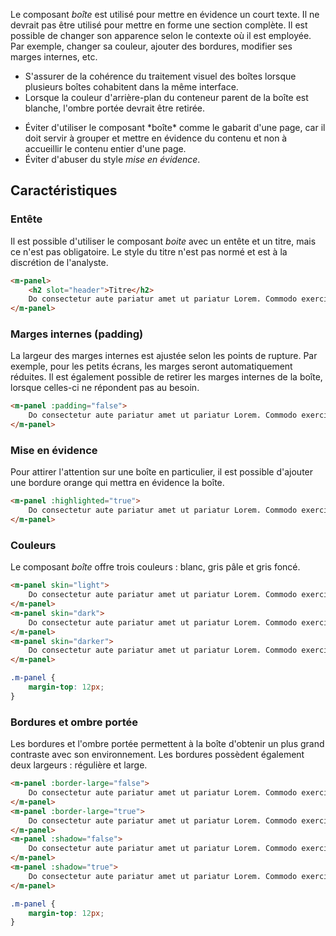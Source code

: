 Le composant *boîte* est utilisé pour mettre en évidence un court texte. Il ne devrait pas être utilisé pour mettre en forme une section complète. Il est possible de changer son apparence selon le contexte où il est employée. Par exemple, changer sa couleur, ajouter des bordures, modifier ses marges internes, etc.

<modul-do>
    <ul>
        <li>S'assurer de la cohérence du traitement visuel des boîtes lorsque plusieurs boîtes cohabitent dans la même interface.</li>
        <li>Lorsque la couleur d'arrière-plan du conteneur parent de la boîte est blanche, l'ombre portée devrait être retirée.</li>
    </ul>
</modul-do>

<modul-dont>
    <ul>
        <li>Éviter d'utiliser le composant *boîte* comme le gabarit d'une page, car il doit servir à grouper et mettre en évidence du contenu et non à accueillir le contenu entier d'une page.</li>
        <li>Éviter d'abuser du style <em>mise en évidence</em>.</li>
    </ul>
</modul-dont>

## Caractéristiques

### Entête
Il est possible d'utiliser le composant *boite* avec un entête et un titre, mais ce n'est pas obligatoire. Le style du titre n'est pas normé et est à la discrétion de l'analyste.

<modul-demo>

```html
<m-panel>
    <h2 slot="header">Titre</h2>
    Do consectetur aute pariatur amet ut pariatur Lorem. Commodo exercitation et incididunt tempor aliqua culpa culpa. Do sint exercitation quis amet.
</m-panel>
```

</modul-demo>

### Marges internes (padding)
La largeur des marges internes est ajustée selon les points de rupture. Par exemple, pour les petits écrans, les marges seront automatiquement réduites. Il est également possible de retirer les marges internes de la boîte, lorsque celles-ci ne répondent pas au besoin.

<modul-demo>

```html
<m-panel :padding="false">
    Do consectetur aute pariatur amet ut pariatur Lorem. Commodo exercitation et incididunt tempor aliqua culpa culpa. Do sint exercitation quis amet.
</m-panel>
```

</modul-demo>

### Mise en évidence
Pour attirer l'attention sur une boîte en particulier, il est possible d'ajouter une bordure orange qui mettra en évidence la boîte.

<modul-demo>

```html
<m-panel :highlighted="true">
    Do consectetur aute pariatur amet ut pariatur Lorem. Commodo exercitation et incididunt tempor aliqua culpa culpa. Do sint exercitation quis amet.
</m-panel>
```

</modul-demo>

### Couleurs
Le composant *boîte* offre trois couleurs&nbsp;: blanc, gris pâle et gris foncé.

<modul-demo>

```html
<m-panel skin="light">
    Do consectetur aute pariatur amet ut pariatur Lorem. Commodo exercitation et incididunt tempor aliqua culpa culpa. Do sint exercitation quis amet.
</m-panel>
<m-panel skin="dark">
    Do consectetur aute pariatur amet ut pariatur Lorem. Commodo exercitation et incididunt tempor aliqua culpa culpa. Do sint exercitation quis amet.
</m-panel>
<m-panel skin="darker">
    Do consectetur aute pariatur amet ut pariatur Lorem. Commodo exercitation et incididunt tempor aliqua culpa culpa. Do sint exercitation quis amet.
</m-panel>
```

```css
.m-panel {
    margin-top: 12px;
}
```

</modul-demo>

### Bordures et ombre portée
Les bordures et l'ombre portée permettent à la boîte d'obtenir un plus grand contraste avec son environnement. Les bordures possèdent également deux largeurs&nbsp;: régulière et large.

<modul-demo>

```html
<m-panel :border-large="false">
    Do consectetur aute pariatur amet ut pariatur Lorem. Commodo exercitation et incididunt tempor aliqua culpa culpa. Do sint exercitation quis amet.
</m-panel>
<m-panel :border-large="true">
    Do consectetur aute pariatur amet ut pariatur Lorem. Commodo exercitation et incididunt tempor aliqua culpa culpa. Do sint exercitation quis amet.
</m-panel>
<m-panel :shadow="false">
    Do consectetur aute pariatur amet ut pariatur Lorem. Commodo exercitation et incididunt tempor aliqua culpa culpa. Do sint exercitation quis amet.
</m-panel>
<m-panel :shadow="true">
    Do consectetur aute pariatur amet ut pariatur Lorem. Commodo exercitation et incididunt tempor aliqua culpa culpa. Do sint exercitation quis amet.
</m-panel>
```

```css
.m-panel {
    margin-top: 12px;
}
```

</modul-demo>
